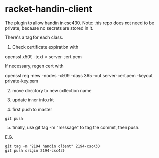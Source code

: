 racket-handin-client
====================

The plugin to allow handin in csc430. Note: this repo does not need to be
private, because no secrets are stored in it.

There's a tag for each class.

1) Check certificate expiration with

openssl x509 -text < server-cert.pem 

If necessary, regen cert with

openssl req -new -nodes -x509 -days 365 -out server-cert.pem -keyout private-key.pem

2) move directory to new collection name

3) update inner info.rkt

4) first push to master

```
git push
```

5) finally, use git tag -m "message" <name-of-tag> to tag the commit, then push.

E.G.

```
git tag -m "2194 handin client" 2194-csc430
git push origin 2194-csc430
```

